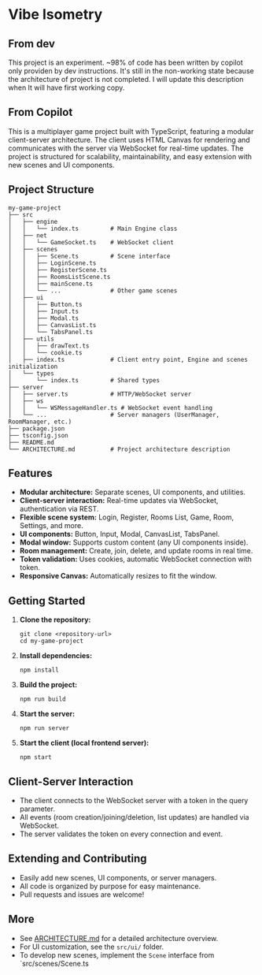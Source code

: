 # Vibe Isometry

## From dev

This project is an experiment. ~98% of code has been written by copilot only providen by dev instructions. It's still in the non-working state because the architecture of project is not completed. I will update this description when It will have first working copy.

## From Copilot

This is a multiplayer game project built with TypeScript, featuring a modular client-server architecture. The client uses HTML Canvas for rendering and communicates with the server via WebSocket for real-time updates. The project is structured for scalability, maintainability, and easy extension with new scenes and UI components.

## Project Structure

```
my-game-project
├── src
│   ├── engine
│   │   └── index.ts         # Main Engine class
│   ├── net
│   │   └── GameSocket.ts    # WebSocket client
│   ├── scenes
│   │   ├── Scene.ts         # Scene interface
│   │   ├── LoginScene.ts
│   │   ├── RegisterScene.ts
│   │   ├── RoomsListScene.ts
│   │   ├── mainScene.ts
│   │   └── ...              # Other game scenes
│   ├── ui
│   │   ├── Button.ts
│   │   ├── Input.ts
│   │   ├── Modal.ts
│   │   ├── CanvasList.ts
│   │   └── TabsPanel.ts
│   ├── utils
│   │   ├── drawText.ts
│   │   └── cookie.ts
│   ├── index.ts             # Client entry point, Engine and scenes initialization
│   └── types
│       └── index.ts         # Shared types
├── server
│   ├── server.ts            # HTTP/WebSocket server
│   ├── ws
│   │   └── WSMessageHandler.ts # WebSocket event handling
│   └── ...                  # Server managers (UserManager, RoomManager, etc.)
├── package.json
├── tsconfig.json
├── README.md
└── ARCHITECTURE.md          # Project architecture description
```

## Features

- **Modular architecture:** Separate scenes, UI components, and utilities.
- **Client-server interaction:** Real-time updates via WebSocket, authentication via REST.
- **Flexible scene system:** Login, Register, Rooms List, Game, Room, Settings, and more.
- **UI components:** Button, Input, Modal, CanvasList, TabsPanel.
- **Modal window:** Supports custom content (any UI components inside).
- **Room management:** Create, join, delete, and update rooms in real time.
- **Token validation:** Uses cookies, automatic WebSocket connection with token.
- **Responsive Canvas:** Automatically resizes to fit the window.

## Getting Started

1. **Clone the repository:**

    ```
    git clone <repository-url>
    cd my-game-project
    ```

2. **Install dependencies:**

    ```
    npm install
    ```

3. **Build the project:**

    ```
    npm run build
    ```

4. **Start the server:**

    ```
    npm run server
    ```

5. **Start the client (local frontend server):**
    ```
    npm start
    ```

## Client-Server Interaction

- The client connects to the WebSocket server with a token in the query parameter.
- All events (room creation/joining/deletion, list updates) are handled via WebSocket.
- The server validates the token on every connection and event.

## Extending and Contributing

- Easily add new scenes, UI components, or server managers.
- All code is organized by purpose for easy maintenance.
- Pull requests and issues are welcome!

## More

- See [ARCHITECTURE.md](ARCHITECTURE.md) for a detailed architecture overview.
- For UI customization, see the `src/ui/` folder.
- To develop new scenes, implement the `Scene` interface from `src/scenes/Scene.ts
